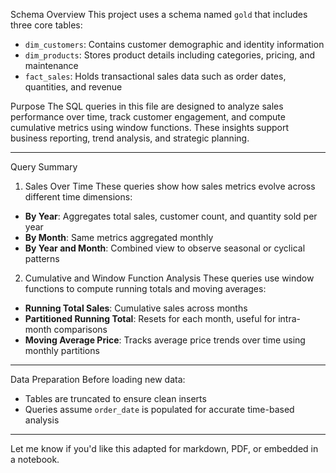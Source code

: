 Schema Overview
This project uses a schema named `gold` that includes three core tables:

- `dim_customers`: Contains customer demographic and identity information
- `dim_products`: Stores product details including categories, pricing, and maintenance
- `fact_sales`: Holds transactional sales data such as order dates, quantities, and revenue

Purpose
The SQL queries in this file are designed to analyze sales performance over time, track customer engagement, and compute cumulative metrics using window functions. These insights support business reporting, trend analysis, and strategic planning.

---

Query Summary

 1. Sales Over Time
These queries show how sales metrics evolve across different time dimensions:

- **By Year**: Aggregates total sales, customer count, and quantity sold per year
- **By Month**: Same metrics aggregated monthly
- **By Year and Month**: Combined view to observe seasonal or cyclical patterns

 2. Cumulative and Window Function Analysis
These queries use window functions to compute running totals and moving averages:

- **Running Total Sales**: Cumulative sales across months
- **Partitioned Running Total**: Resets for each month, useful for intra-month comparisons
- **Moving Average Price**: Tracks average price trends over time using monthly partitions

---

 Data Preparation
Before loading new data:

- Tables are truncated to ensure clean inserts
- Queries assume `order_date` is populated for accurate time-based analysis

---



Let me know if you'd like this adapted for markdown, PDF, or embedded in a notebook.

